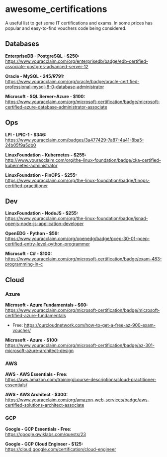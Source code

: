 # awesome_certifications
A useful list to get some IT certifications and exams.
In some prices has popular and easy-to-find vouchers code being considered.

## Databases

**EnterpriseDB - PostgreSQL - $250:**  
https://www.youracclaim.com/org/enterprisedb/badge/edb-certified-associate-postgres-advanced-server-12

**Oracle - MySQL - $245/R$791:**  
https://www.youracclaim.com/org/oracle/badge/oracle-certified-professional-mysql-8-0-database-administrator

**Microsoft - SQL Server+Azure - $100:**  
https://www.youracclaim.com/org/microsoft-certification/badge/microsoft-certified-azure-database-administrator-associate

## Ops
**LPI - LPIC-1 - $346:**  
https://www.youracclaim.com/badges/3a477429-7a87-4a41-8ba5-24b05f9a5db0

**LinuxFoundation - Kubernetes - $255:**  
http://www.youracclaim.com/org/the-linux-foundation/badge/cka-certified-kubernetes-administrator

**LinuxFoundation - FinOPS - $255:**  
https://www.youracclaim.com/org/the-linux-foundation/badge/finops-certified-practitioner

## Dev
**LinuxFoundation - NodeJS - $255:**  
https://www.youracclaim.com/org/the-linux-foundation/badge/jsnad-openjs-node-js-application-developer

**OpenEDG - Python - $59:**  
https://www.youracclaim.com/org/openedg/badge/pcep-30-01-pcep-certified-entry-level-python-programmer

**Microsoft - C# - $100:**  
https://www.youracclaim.com/org/microsoft-certification/badge/exam-483-programming-in-c

## Cloud
### Azure
**Microsoft - Azure Fundamentals - $60:**  
https://www.youracclaim.com/org/microsoft-certification/badge/microsoft-certified-azure-fundamentals
* Free: https://ourcloudnetwork.com/how-to-get-a-free-az-900-exam-voucher/

**Microsoft - Azure - $100:**  
https://www.youracclaim.com/org/microsoft-certification/badge/az-301-microsoft-azure-architect-design

### AWS
**AWS - AWS Essentials - Free:**  
https://aws.amazon.com/training/course-descriptions/cloud-practitioner-essentials/

**AWS - AWS Architect - $300:**  
https://www.youracclaim.com/org/amazon-web-services/badge/aws-certified-solutions-architect-associate

### GCP
**Google - GCP Essentials - Free:**  
https://google.qwiklabs.com/quests/23

**Google - GCP Cloud Engineer - $125:**  
https://cloud.google.com/certification/cloud-engineer
